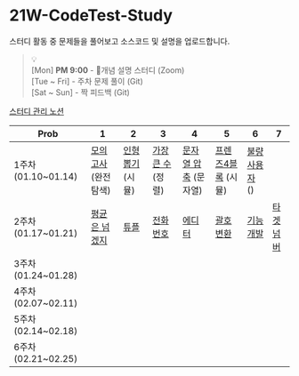 # 21W-CodeTest-Study
스터디 활동 중 문제들을 풀어보고 소스코드 및 설명을 업로드합니다.

> 💡 <br>
> [Mon] **PM 9:00** - 👥개념 설명 스터디 (Zoom)<br>
> [Tue ~ Fri] - 주차 문제 풀이 (Git)<br>
> [Sat ~ Sun] - 짝 피드백 (Git)<br>

[스터디 관리 노션]


| Prob | 1 | 2 | 3 | 4 | 5 | 6 | 7 |
| --- | --- | --- | --- | --- | --- | --- | --- |
| 1주차 (01.10~01.14) | [모의고사] (완전탐색) | [인형뽑기] (시뮬) | [가장 큰 수] (정렬) | [문자열 압축] (문자열) | [프렌즈4블록] (시뮬) | [불량 사용자] () |  |
| 2주차 (01.17~01.21) | [평균은 넘겠지] | [튜플] | [전화번호] | [에디터] | [괄호변환] | [기능개발] | [타겟넘버] |
| 3주차 (01.24~01.28) |  |  |  |  |  |  |  |
| 4주차 (02.07~02.11) |  |  |  |  |  |  |  |
| 5주차 (02.14~02.18) |  |  |  |  |  |  |  |
| 6주차 (02.21~02.25) |  |  |  |  |  |  |  |

[모의고사]:https://programmers.co.kr/learn/courses/30/lessons/42840
[인형뽑기]:https://programmers.co.kr/learn/courses/30/lessons/64061 
[가장 큰 수]:https://programmers.co.kr/learn/courses/30/lessons/42746
[문자열 압축]:https://programmers.co.kr/learn/courses/30/lessons/60057 
[프렌즈4블록]:https://programmers.co.kr/learn/courses/30/lessons/17679
[불량 사용자]:https://programmers.co.kr/learn/courses/30/lessons/64064
[스터디 관리 노션]:https://www.notion.so/7b5bb41e1c034f3eaa24dcb8c89f58b5
[평균은 넘겠지]:https://www.acmicpc.net/problem/4344 
[튜플]:https://programmers.co.kr/learn/courses/30/lessons/64065
[전화번호]:https://programmers.co.kr/learn/courses/30/lessons/42577
[에디터]:https://www.acmicpc.net/problem/1406
[괄호변환]:https://programmers.co.kr/learn/courses/30/lessons/60058
[기능개발]:https://programmers.co.kr/learn/courses/30/lessons/42586
[타겟넘버]:https://programmers.co.kr/learn/courses/30/lessons/43165
